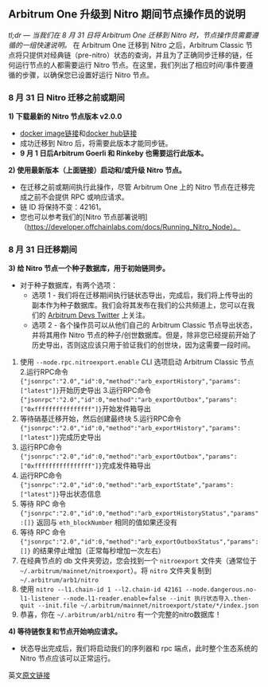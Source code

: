 ## Arbitrum One 升级到 Nitro 期间节点操作员的说明

_tl;dr — 当我们在 8 月 31 日将 Arbitrum One 迁移到 Nitro 时，节点操作员需要遵循的一组快速说明。_
在 Arbitrum One 迁移到 Nitro 之后，Arbitrum Classic 节点将只提供对经典链（pre-nitro）状态的查询，并且为了正确同步迁移的链，任何运行节点的人都需要运行 Nitro 节点。在这里，我们列出了相应时间/事件要遵循的步骤，以确保您已设置好运行 Nitro 节点。

### 8 月 31 日 Nitro 迁移之前或期间

**1) 下载最新的 Nitro 节点版本 v2.0.0**
- [docker image链接](https://hub.docker.com/r/offchainlabs/nitro-node/tags?page=1&name=v2.0.0-292bbc4)和[docker hub链接](https://hub.docker.com/r/offchainlabs/nitro-node/tags?page=1&name=v2.0.0-292bbc4)
- 成功迁移到 Nitro 后，将需要此版本才能同步链。
- **9 月 1 日后Arbitrum Goerli 和 Rinkeby 也需要运行此版本。**

**2) 使用最新版本（上面链接）启动和/或升级 Nitro 节点。**

- 在迁移之前或期间执行此操作，尽管 Arbitrum One 上的 Nitro 节点在迁移完成之前不会提供 RPC 或响应请求。
- 链 ID 将保持不变：42161。
- 您也可以参考我们的[Nitro 节点部署说明]（https://developer.offchainlabs.com/docs/Running_Nitro_Node）。

### **8 月 31 日迁移期间**

**3) 给 Nitro 节点一个种子数据库，用于初始链同步。**

- 对于种子数据库，有两个选项：
    - 选项 1 - 我们将在迁移期间执行链状态导出，完成后，我们将上传导出的副本作为种子数据库。我们会将其发布在我们的公共频道上，您可以在我们的 [Arbitrum Devs Twitter](https://twitter.com/ArbitrumDevs) 上关注。
    - 选项 2 - 各个操作员可以从他们自己的 Arbitrum Classic 节点导出状态，并将其用作 Nitro 节点的种子/创世数据库。但是，除非您已经提前开始了历史导出，否则这应该只用于验证我们的创世块，因为这需要一段时间。

1. 使用 `--node.rpc.nitroexport.enable` CLI 选项启动 Arbitrum Classic 节点
2.运行RPC命令`{"jsonrpc":"2.0","id":0,"method":"arb_exportHistory","params":["latest"]}`开始历史导出
3.运行RPC命令`{"jsonrpc":"2.0","id":0,"method":"arb_exportOutbox","params":["0xffffffffffffffff"]}`开始发件箱导出
4. 等待硝基迁移开始，然后创建最终块
5.运行RPC命令`{"jsonrpc":"2.0","id":0,"method":"arb_exportHistory","params":["latest"]}`完成历史导出
6. 运行RPC命令`{"jsonrpc":"2.0","id":0,"method":"arb_exportOutbox","params":["0xffffffffffffffff"]}`完成发件箱导出
7. 运行RPC命令`{"jsonrpc":"2.0","id":0,"method":"arb_exportState","params":["latest"]}`导出状态信息
8. 等待 RPC 命令 `{"jsonrpc":"2.0","id":0,"method":"arb_exportHistoryStatus","params":[]}` 返回与 `eth_blockNumber` 相同的值如果还没有
9. 等待 RPC 命令 `{"jsonrpc":"2.0","id":0,"method":"arb_exportOutboxStatus","params":[]}` 的结果停止增加（正常每秒增加一次左右）
10. 在经典节点的 db 文件夹旁边，您会找到一个 `nitroexport` 文件夹（通常位于 `~/.arbitrum/mainnet/nitroexport`）。将 `nitro` 文件夹复制到 `~/.arbitrum/arb1/nitro`
11. 使用 `nitro --l1.chain-id 1 --l2.chain-id 42161 --node.dangerous.no-l1-listener --node.l1-reader.enable=false --init 执行状态导入.then-quit --init.file ~/.arbitrum/mainnet/nitroexport/state/*/index.json`
12. 恭喜，你在 `~/.arbitrum/arb1/nitro` 有一个完整的nitro数据库！

**4) 等待链恢复和节点开始响应请求。**

- 状态导出完成后，我们将启动我们的序列器和 rpc 端点，此时整个生态系统的 Nitro 节点应该可以正常运行。

英文[原文链接](https://arbitrum.notion.site/EXTERNAL-Instructions-for-Node-Operators-During-the-Arbitrum-One-Migration-to-Nitro-bed55327954542c8939bbf7886e82ee8)